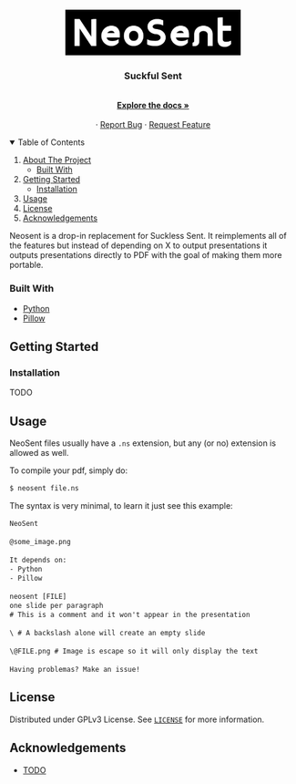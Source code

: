 <!-- PROJECT LOGO -->
<br />
<p align="center">
  <a href="https://github.com/RaphGL/NeoSent">
    <img src="logo.png" alt="Logo" height="80">
  </a>

  <h3 align="center">Suckful Sent</h3>
  <p align="center">
    <br />
    <a href="https://github.com/RaphGL/NeoSent"><strong>Explore the docs »</strong></a>
    <br />
    <br />
    ·
    <a href="https://github.com/RaphGL/NeoSent/issues">Report Bug</a>
    ·
    <a href="https://github.com/RaphGL/NeoSent/issues">Request Feature</a>
  </p>
</p>

<!-- TABLE OF CONTENTS -->
<details open="open">
  <summary>Table of Contents</summary>
  <ol>
    <li>
      <a href="#about-the-project">About The Project</a>
      <ul>
        <li><a href="#built-with">Built With</a></li>
      </ul>
    </li>
    <li>
      <a href="#getting-started">Getting Started</a>
      <ul>
        <li><a href="#installation">Installation</a></li>
      </ul>
    </li>
    <li><a href="#usage">Usage</a></li>
    <li><a href="#license">License</a></li>
    <li><a href="#acknowledgements">Acknowledgements</a></li>
  </ol>
</details>

<!-- ABOUT THE PROJECT -->

Neosent is a drop-in replacement for Suckless Sent. It reimplements all of the features but instead of depending on X to output presentations it outputs presentations directly to PDF with the goal of making them more portable.


### Built With

- [Python](https://www.python.org/)
- [Pillow](https://pillow.readthedocs.io/en/stable/)

<!-- GETTING STARTED -->

## Getting Started

### Installation

TODO

<!-- USAGE EXAMPLES -->

## Usage

NeoSent files usually have a `.ns` extension, but any (or no) extension is allowed as well.

To compile your pdf, simply do:
```sh
$ neosent file.ns
```

The syntax is very minimal, to learn it just see this example:

```
NeoSent

@some_image.png

It depends on:
- Python
- Pillow

neosent [FILE] 
one slide per paragraph
# This is a comment and it won't appear in the presentation

\ # A backslash alone will create an empty slide

\@FILE.png # Image is escape so it will only display the text

Having problemas? Make an issue!
```


<!-- LICENSE -->

## License

Distributed under GPLv3 License. See [`LICENSE`](https://github.com/RaphGL/NeoSent/blob/main/LICENSE) for more information.

<!-- ACKNOWLEDGEMENTS -->

## Acknowledgements

- [TODO]()

<!-- MARKDOWN LINKS & IMAGES -->
<!-- https://www.markdownguide.org/basic-syntax/#reference-style-links -->

[contributors-shield]: https://img.shields.io/github/contributors/othneildrew/Best-README-Template.svg?style=for-the-badge
[contributors-url]: https://github.com/othneildrew/Best-README-Template/graphs/contributors
[forks-shield]: https://img.shields.io/github/forks/othneildrew/Best-README-Template.svg?style=for-the-badge
[forks-url]: https://github.com/othneildrew/Best-README-Template/network/members
[stars-shield]: https://img.shields.io/github/stars/othneildrew/Best-README-Template.svg?style=for-the-badge
[stars-url]: https://github.com/othneildrew/Best-README-Template/stargazers
[issues-shield]: https://img.shields.io/github/issues/othneildrew/Best-README-Template.svg?style=for-the-badge
[issues-url]: https://github.com/othneildrew/Best-README-Template/issues
[license-shield]: https://img.shields.io/github/license/othneildrew/Best-README-Template.svg?style=for-the-badge
[license-url]: https://github.com/othneildrew/Best-README-Template/blob/master/LICENSE.txt
[linkedin-shield]: https://img.shields.io/badge/-LinkedIn-black.svg?style=for-the-badge&logo=linkedin&colorB=555
[linkedin-url]: https://linkedin.com/in/othneildrew
[product-screenshot]: images/screenshot.png
